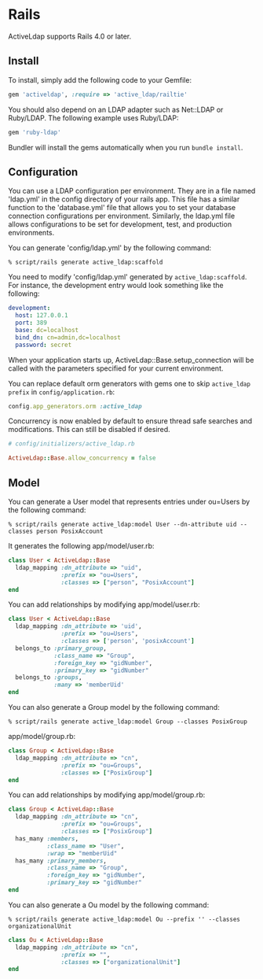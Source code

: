 # Rails

ActiveLdap supports Rails 4.0 or later.

## Install

To install, simply add the following code to your Gemfile:

```ruby
gem 'activeldap', :require => 'active_ldap/railtie'
```

You should also depend on an LDAP adapter such as Net::LDAP
or Ruby/LDAP. The following example uses Ruby/LDAP:

```ruby
gem 'ruby-ldap'
```

Bundler will install the gems automatically when you run
`bundle install`.

## Configuration

You can use a LDAP configuration per environment. They are in
a file named 'ldap.yml' in the config directory of your
rails app. This file has a similar function to the
'database.yml' file that allows you to set your database
connection configurations per environment. Similarly, the
ldap.yml file allows configurations to be set for
development, test, and production environments.

You can generate 'config/ldap.yml' by the following command:

```console
% script/rails generate active_ldap:scaffold
```

You need to modify 'config/ldap.yml' generated by
`active_ldap:scaffold`. For instance, the development entry
would look something like the following:

```yaml
development:
  host: 127.0.0.1
  port: 389
  base: dc=localhost
  bind_dn: cn=admin,dc=localhost
  password: secret
```

When your application starts up,
ActiveLdap::Base.setup_connection will be called with the
parameters specified for your current environment.

You can replace default orm generators with gems one
to skip `active_ldap prefix` in `config/application.rb`:

```ruby
config.app_generators.orm :active_ldap
```

Concurrency is now enabled by default to ensure thread safe searches and modifications. This can
still be disabled if desired.

```ruby
# config/initializers/active_ldap.rb

ActiveLdap::Base.allow_concurrency = false
```

## Model

You can generate a User model that represents entries under
ou=Users by the following command:

```console
% script/rails generate active_ldap:model User --dn-attribute uid --classes person PosixAccount
```

It generates the following app/model/user.rb:

```ruby
class User < ActiveLdap::Base
  ldap_mapping :dn_attribute => "uid",
               :prefix => "ou=Users",
               :classes => ["person", "PosixAccount"]
end
```

You can add relationships by modifying app/model/user.rb:

```ruby
class User < ActiveLdap::Base
  ldap_mapping :dn_attribute => 'uid',
               :prefix => "ou=Users",
               :classes => ['person', 'posixAccount']
  belongs_to :primary_group,
             :class_name => "Group",
             :foreign_key => "gidNumber",
             :primary_key => "gidNumber"
  belongs_to :groups,
             :many => 'memberUid'
end
```

You can also generate a Group model by the following command:

```console
% script/rails generate active_ldap:model Group --classes PosixGroup
```

app/model/group.rb:

```ruby
class Group < ActiveLdap::Base
  ldap_mapping :dn_attribute => "cn",
               :prefix => "ou=Groups",
               :classes => ["PosixGroup"]
end
```

You can add relationships by modifying app/model/group.rb:

```ruby
class Group < ActiveLdap::Base
  ldap_mapping :dn_attribute => "cn",
               :prefix => "ou=Groups",
               :classes => ["PosixGroup"]
  has_many :members,
           :class_name => "User",
           :wrap => "memberUid"
  has_many :primary_members,
           :class_name => "Group",
           :foreign_key => "gidNumber",
           :primary_key => "gidNumber"
end
```

You can also generate a Ou model by the following command:

```console
% script/rails generate active_ldap:model Ou --prefix '' --classes organizationalUnit
```

```ruby
class Ou < ActiveLdap::Base
  ldap_mapping :dn_attribute => "cn",
               :prefix => "",
               :classes => ["organizationalUnit"]
end
```
